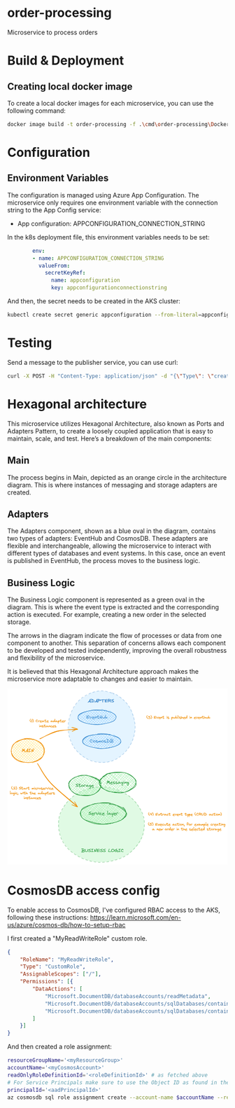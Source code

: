 # order-processing
Microservice to process orders

# Build & Deployment

## Creating local docker image

To create a local docker images for each microservice, you can use the following command:

```bash
docker image build -t order-processing -f .\cmd\order-processing\Dockerfile .
```

# Configuration

## Environment Variables

The configuration is managed using Azure App Configuration. The microservice only requires one environment variable with the connection string to the App Config service:
* App configuration: APPCONFIGURATION_CONNECTION_STRING

In the k8s deployment file, this environment variables needs to be set:

```yaml
        env:
        - name: APPCONFIGURATION_CONNECTION_STRING
          valueFrom:
            secretKeyRef:
              name: appconfiguration
              key: appconfigurationconnectionstring
```

And then, the secret needs to be created in the AKS cluster:

```bash
kubectl create secret generic appconfiguration --from-literal=appconfigurationconnectionstring="<connection string>"
```

# Testing

Send a message to the publisher service, you can use curl:

```bash
curl -X POST -H "Content-Type: application/json" -d "{\"Type\": \"create_order\"}" http://<ipaddress>:80/publish
```

# Hexagonal architecture

This microservice utilizes Hexagonal Architecture, also known as Ports and Adapters Pattern, to create a loosely coupled application that is easy to maintain, scale, and test. Here’s a breakdown of the main components:

## Main

The process begins in Main, depicted as an orange circle in the architecture diagram. This is where instances of messaging and storage adapters are created.

## Adapters

The Adapters component, shown as a blue oval in the diagram, contains two types of adapters: EventHub and CosmosDB. These adapters are flexible and interchangeable, allowing the microservice to interact with different types of databases and event systems.
In this case, once an event is published in EventHub, the process moves to the business logic.

## Business Logic

The Business Logic component is represented as a green oval in the diagram. This is where the event type is extracted and the corresponding action is executed. For example, creating a new order in the selected storage.

The arrows in the diagram indicate the flow of processes or data from one component to another. This separation of concerns allows each component to be developed and tested independently, improving the overall robustness and flexibility of the microservice.

It is believed that this Hexagonal Architecture approach makes the microservice more adaptable to changes and easier to maintain. 

![alt text](image.png)

# CosmosDB access config

To enable access to CosmosDB, I've configured RBAC access to the AKS, following these instructions: https://learn.microsoft.com/en-us/azure/cosmos-db/how-to-setup-rbac

I first created a "MyReadWriteRole" custom role.

```json
{
    "RoleName": "MyReadWriteRole",
    "Type": "CustomRole",
    "AssignableScopes": ["/"],
    "Permissions": [{
        "DataActions": [
            "Microsoft.DocumentDB/databaseAccounts/readMetadata",
            "Microsoft.DocumentDB/databaseAccounts/sqlDatabases/containers/items/*",
            "Microsoft.DocumentDB/databaseAccounts/sqlDatabases/containers/*"
        ]
    }]
}
```

And then created a role assignment:

```bash
resourceGroupName='<myResourceGroup>'
accountName='<myCosmosAccount>'
readOnlyRoleDefinitionId='<roleDefinitionId>' # as fetched above
# For Service Principals make sure to use the Object ID as found in the Enterprise applications section of the Azure Active Directory portal blade.
principalId='<aadPrincipalId>'
az cosmosdb sql role assignment create --account-name $accountName --resource-group $resourceGroupName --scope "/" --principal-id $principalId --role-definition-id $readOnlyRoleDefinitionId
```